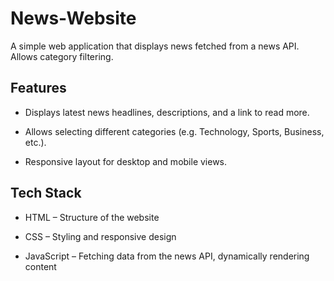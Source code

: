# News-Website
A simple web application that displays news fetched from a news API. Allows category filtering.

## Features

- Displays latest news headlines, descriptions, and a link to read more.

- Allows selecting different categories (e.g. Technology, Sports, Business, etc.).

- Responsive layout for desktop and mobile views.

## Tech Stack

- HTML – Structure of the website

- CSS – Styling and responsive design

- JavaScript – Fetching data from the news API, dynamically rendering content
